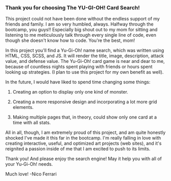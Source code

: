 ### Thank you for choosing The YU-GI-OH! Card Search!

This project could not have been done without the endless support of my friends and family. I am so very humbled, always. Halfway through the bootcamp, you guys!! Especially big shout out to my mom for sitting and listening to me meticulously talk through every single line of code, even though she doesn't know how to code. You're the best, mom!

In this project you'll find a Yu-Gi-Oh! name search, which was written using HTML, CSS, SCSS, and JS. It will render the title, image, description, attack value, and defense value. The Yu-Gi-Oh! card game is near and dear to me, because of countless nights spent playing with friends or hours spent looking up strategies. (I plan to use this project for my own benefit as well).

In the future, I would have liked to spend time changing some things:

1) Creating an option to display only one kind of monster.

2) Creating a more responsive design and incorporating a lot more grid elements.

3) Making multiple pages that, in theory, could show only one card at a time with all stats.

All in all, though, I am extremely proud of this project, and am quite honestly shocked I've made it this far in the bootcamp. I'm really falling in love with creating interactive, useful, and optimized art projects (web sites), and it's reignited a passion inside of me that I am excited to push to its limits.

Thank you! And please enjoy the search engine! May it help you with all of your Yu-Gi-Oh! needs.

Much love!
-Nico Ferrari